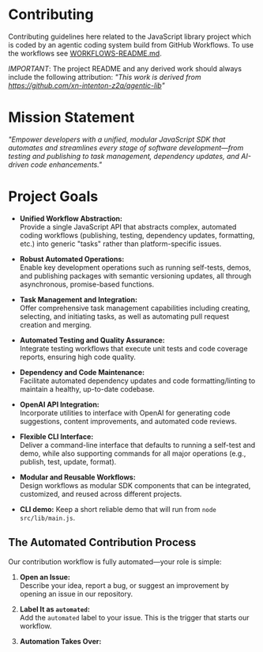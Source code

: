 # Contributing

Contributing guidelines here related to the JavaScript library project which is coded by an agentic coding system
build from GitHub Workflows. To use the workflows see  [WORKFLOWS-README.md](WORKFLOWS-README.md).

*IMPORTANT*: The project README and any derived work should always include the following attribution:
_"This work is derived from https://github.com/xn-intenton-z2a/agentic-lib"_

# Mission Statement

_"Empower developers with a unified, modular JavaScript SDK that automates and streamlines every stage of software development—from testing and publishing to task management, dependency updates, and AI-driven code enhancements."_

# Project Goals

- **Unified Workflow Abstraction:**  
  Provide a single JavaScript API that abstracts complex, automated coding workflows (publishing, testing, dependency updates, formatting, etc.) into generic "tasks" rather than platform-specific issues.

- **Robust Automated Operations:**  
  Enable key development operations such as running self-tests, demos, and publishing packages with semantic versioning updates, all through asynchronous, promise-based functions.

- **Task Management and Integration:**  
  Offer comprehensive task management capabilities including creating, selecting, and initiating tasks, as well as automating pull request creation and merging.

- **Automated Testing and Quality Assurance:**  
  Integrate testing workflows that execute unit tests and code coverage reports, ensuring high code quality.

- **Dependency and Code Maintenance:**  
  Facilitate automated dependency updates and code formatting/linting to maintain a healthy, up-to-date codebase.

- **OpenAI API Integration:**  
  Incorporate utilities to interface with OpenAI for generating code suggestions, content improvements, and automated code reviews.

- **Flexible CLI Interface:**  
  Deliver a command-line interface that defaults to running a self-test and demo, while also supporting commands for all major operations (e.g., publish, test, update, format).

- **Modular and Reusable Workflows:**  
  Design workflows as modular SDK components that can be integrated, customized, and reused across different projects.

- **CLI demo:** 
  Keep a short reliable demo that will run from `node src/lib/main.js`.

## The Automated Contribution Process

Our contribution workflow is fully automated—your role is simple:

1. **Open an Issue:**  
   Describe your idea, report a bug, or suggest an improvement by opening an issue in our repository.

2. **Label It as `automated`:**  
   Add the `automated` label to your issue. This is the trigger that starts our workflow.

3. **Automation Takes Over:**  
